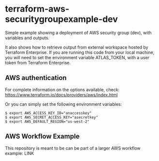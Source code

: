 # terraform-aws-securitygroupexample-dev
Simple example showing a deployment of AWS security group (dev), with variables and outputs.

It also shows how to retrieve output from external workspace hosted by Terraform Enterprise. 
If you are running this code from your local machine, you will need to set the environment variable ATLAS_TOKEN, with a user token from Terraform Enterprise.

## AWS authentication
For complete information on the options available, check: https://www.terraform.io/docs/providers/aws/index.html

Or you can simply set the following environment variables:
```
$ export AWS_ACCESS_KEY_ID="anaccesskey"
$ export AWS_SECRET_ACCESS_KEY="asecretkey"
$ export AWS_DEFAULT_REGION="us-west-2"
```

## AWS Workflow Example
This repository is meant to be can be part of a larger AWS workflow example: LINK 